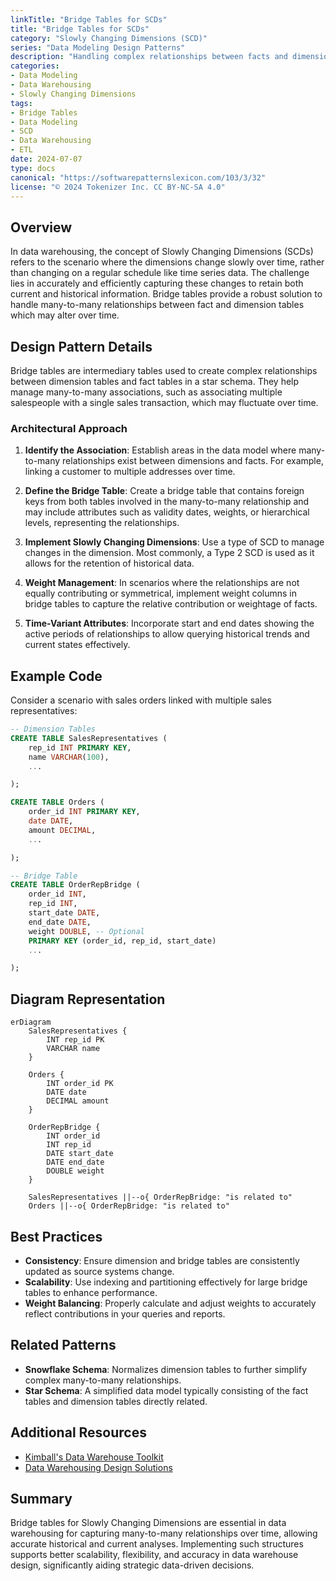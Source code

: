 ```yaml
---
linkTitle: "Bridge Tables for SCDs"
title: "Bridge Tables for SCDs"
category: "Slowly Changing Dimensions (SCD)"
series: "Data Modeling Design Patterns"
description: "Handling complex relationships between facts and dimensions that change over time using Bridge Tables."
categories:
- Data Modeling
- Data Warehousing
- Slowly Changing Dimensions
tags:
- Bridge Tables
- Data Modeling
- SCD
- Data Warehousing
- ETL
date: 2024-07-07
type: docs
canonical: "https://softwarepatternslexicon.com/103/3/32"
license: "© 2024 Tokenizer Inc. CC BY-NC-SA 4.0"
---
```



## Overview

In data warehousing, the concept of Slowly Changing Dimensions (SCDs) refers to the scenario where the dimensions change slowly over time, rather than changing on a regular schedule like time series data. The challenge lies in accurately and efficiently capturing these changes to retain both current and historical information. Bridge tables provide a robust solution to handle many-to-many relationships between fact and dimension tables which may alter over time.

## Design Pattern Details

Bridge tables are intermediary tables used to create complex relationships between dimension tables and fact tables in a star schema. They help manage many-to-many associations, such as associating multiple salespeople with a single sales transaction, which may fluctuate over time.

### Architectural Approach

1. **Identify the Association**: Establish areas in the data model where many-to-many relationships exist between dimensions and facts. For example, linking a customer to multiple addresses over time.

2. **Define the Bridge Table**: Create a bridge table that contains foreign keys from both tables involved in the many-to-many relationship and may include attributes such as validity dates, weights, or hierarchical levels, representing the relationships.

3. **Implement Slowly Changing Dimensions**: Use a type of SCD to manage changes in the dimension. Most commonly, a Type 2 SCD is used as it allows for the retention of historical data.

4. **Weight Management**: In scenarios where the relationships are not equally contributing or symmetrical, implement weight columns in bridge tables to capture the relative contribution or weightage of facts.

5. **Time-Variant Attributes**: Incorporate start and end dates showing the active periods of relationships to allow querying historical trends and current states effectively.

## Example Code

Consider a scenario with sales orders linked with multiple sales representatives:

```sql
-- Dimension Tables
CREATE TABLE SalesRepresentatives (
    rep_id INT PRIMARY KEY,
    name VARCHAR(100),
    ...

);

CREATE TABLE Orders (
    order_id INT PRIMARY KEY,
    date DATE,
    amount DECIMAL,
    ...

);

-- Bridge Table
CREATE TABLE OrderRepBridge (
    order_id INT,
    rep_id INT,
    start_date DATE,
    end_date DATE,
    weight DOUBLE, -- Optional
    PRIMARY KEY (order_id, rep_id, start_date)
    ...

);
```

## Diagram Representation

```mermaid
erDiagram
    SalesRepresentatives {
        INT rep_id PK
        VARCHAR name
    }
    
    Orders {
        INT order_id PK
        DATE date
        DECIMAL amount
    }
    
    OrderRepBridge {
        INT order_id
        INT rep_id
        DATE start_date
        DATE end_date
        DOUBLE weight
    }

    SalesRepresentatives ||--o{ OrderRepBridge: "is related to"
    Orders ||--o{ OrderRepBridge: "is related to"
```

## Best Practices

- **Consistency**: Ensure dimension and bridge tables are consistently updated as source systems change.
- **Scalability**: Use indexing and partitioning effectively for large bridge tables to enhance performance.
- **Weight Balancing**: Properly calculate and adjust weights to accurately reflect contributions in your queries and reports.

## Related Patterns

- **Snowflake Schema**: Normalizes dimension tables to further simplify complex many-to-many relationships.
- **Star Schema**: A simplified data model typically consisting of the fact tables and dimension tables directly related.

## Additional Resources

- [Kimball's Data Warehouse Toolkit](https://www.kimballgroup.com/)
- [Data Warehousing Design Solutions](https://books.google.com/books/about/Data_Warehousing_Design_Solutions.html?id=2t6hR-Ta10UC)

## Summary

Bridge tables for Slowly Changing Dimensions are essential in data warehousing for capturing many-to-many relationships over time, allowing accurate historical and current analyses. Implementing such structures supports better scalability, flexibility, and accuracy in data warehouse design, significantly aiding strategic data-driven decisions.
